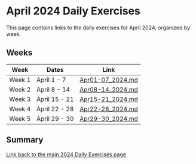 # April 2024 Daily Exercises

This page contains links to the daily exercises for April 2024, organized by week.

## Weeks

| Week   | Dates         | Link                                 |
|--------|---------------|--------------------------------------|
| Week 1 | April 1 - 7   | [Apr01-07_2024.md](Apr01-07_2024.md) |
| Week 2 | April 8 - 14  | [Apr08-14_2024.md](Apr08-14_2024.md) |
| Week 3 | April 15 - 21 | [Apr15-21_2024.md](Apr15-21_2024.md) |
| Week 4 | April 22 - 28 | [Apr22-28_2024.md](Apr22-28_2024.md) |
| Week 5 | April 29 - 30 | [Apr29-30_2024.md](Apr29-30_2024.md) |

## Summary

[Link back to the main 2024 Daily Exercises page](2024-Daily-Exercises.md)
